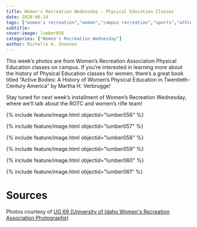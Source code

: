 ```yaml
---
title: Women's Recreation Wednesday - Physical Education Classes
date: 2020-06-24
tags: ["women's recreation","women","campus recreation","sports","athletes","physical education"]
subtitle: 
cover-image: lumber056
categories: ["Women's Recreation Wednesday"]
author: Michelle A. Shannon
---
```


This week’s photos are from Women’s Recreation
Association Physical Education classes on campus. If you’re interested in learning more
about the history of Physical Education classes for women, there’s a great book
titled “Active Bodies: A History of Women’s Physical Education in
Twentieth-Century America” by Martha H. Verbrugge!

Stay tuned for next week’s installment of Women’s
Recreation Wednesday, where we’ll talk about the ROTC and women’s rifle team!

{% include feature/image.html objectid="lumber056" %}

{% include feature/image.html objectid="lumber057" %}

{% include feature/image.html objectid="lumber058" %}

{% include feature/image.html objectid="lumber059" %}

{% include feature/image.html objectid="lumber060" %}

{% include feature/image.html objectid="lumber061" %}

# Sources

Photos courtesy of [UG 69 (University of Idaho Women's Recreation Association Photographs)](http://archiveswest.orbiscascade.org/ark:/80444/xv152953/op=fstyle.aspx?t=k&amp;q=)
